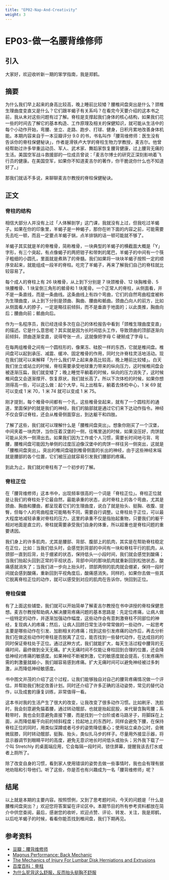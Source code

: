 ```yaml
---
title: "EP02-Nap-And-Creativity"
weight: 3
---
```


# EP03-做一名腰背维修师

## 引入

大家好，欢迎收听新一期的笨学指南，我是郑鹤。

## 摘要

为什么我们早上起来的身高比较高，晚上睡前比较矮？腰椎间盘突出是什么？颈椎生理曲度变直又是什么？它们跟羊蝎子有关系吗？在看完今天要介绍的这本书之前，我从未对这些问题有过了解。脊柱是支撑起我们身体的核心结构，如果我们花一些的时间去了解它的基本构造、工作原理及相关的保健知识，就可能从生活中的每个小动作开始，弯腰、坐立、走路、跑步、打球、健身，日积月累地改善身体机能。本期内容来自于一本豆瓣评分 9.0 的书，书名叫作「腰背维修师：医生没有告诉你的脊柱保健秘诀」，作者是滑铁卢大学的脊柱生物力学教授，麦吉尔。他曾经帮助过许多举重运动员、军人、武术家、舞蹈家恢复腰背健康，过上腰背无痛的生活。美国空军战斗救援部的一位成员曾说：「麦吉尔博士的研究正深刻影响着飞行员的健康。在美国空军，如果你不知道麦吉尔的著作，你干脆说你什么也不知道好了。」

那我们就话不多说，来聊聊麦吉尔教授的脊柱保健秘诀。

## 正文

### 脊柱的结构

相信大部分人并没有上过「人体解剖学」这门课，我就没有上过，但我吃过羊蝎子。如果在你的印象里，羊蝎子是一种蝎子，那你在听下面的内容之前，可能需要先去吃一顿，而且一定要点羊蝎子锅，点羊排锅的话一顿可能就不够了。

羊蝎子其实就是羊的脊椎骨，简称椎骨，一块典型的羊蝎子的横截面大概是「Y」字形，有三个突起，有点像蝎子的两把钳子和带刺的尾巴，羊蝎子的中间有一个筷子粗细的小圆孔，里面就是煮熟了的脊髓。我们如果将一块块羊蝎子按照一定的顺序垒起来，就能组成一段羊的脊柱。吃完了羊蝎子，再来了解我们自己的脊柱就比较容易了。

每个成人的脊柱上有 26 块椎骨，从上到下分别是 7 块颈椎骨、12 块胸椎骨、5 块腰椎骨、1 块呈倒三角形的骶骨和 1 块尾骨。一个正常人的脊柱，从侧面看，并不是一条直线，而是一条曲线。这条曲线上有四个弯曲，它们的自然弯曲程度被称为生理曲度，从上到下分别是颈曲、胸曲、腰曲和骶曲。颈曲凸向人的前方，比如从侧面看人的脖子，一定是略往前倾斜，而不是垂直于地面的；以此类推，胸曲向后；腰曲向前；骶曲向后。

作为一名程序员，我已经连续多次在自己的体检报告中看到「颈椎生理曲度变直」的描述。它是什么意思呢？其实就是因为长时间低头工作，导致颈曲的顶部逐渐向前倾斜，颈曲逐渐变直，说得夸张一点，这就像把字母 C 硬掰成了字母 L。

在每两组椎骨之间有一个圆柱形的，像果冻、硅胶一样的东西，它就是椎间盘。椎间盘可以起到承压、减震、缓冲、固定椎骨的作用，同时允许脊柱灵活地活动。现在我们就可以来解释「为什么我们早上起来身高比较高，晚上睡前比较矮」。白天我们坐立或站立的时候，脊柱需要承受地球重力带来的纵向压力，这时候椎间盘会被逐渐压扁，我们就变矮了；晚上睡觉平躺着的时候，纵向的压力消失了，这时候椎间盘又会逐渐撑开、恢复原状，我们就长高了。所以下次体检的时候，如果你想测得高一些，可以这么做：起个大早，叫上出租车，躺着去体检中心，1 米 69 就可以变成 1 米 70，1 米 74 就可以变成 1 米 75。

刚才提到，每个椎骨中间都有一个孔，这些椎骨垒起来，就有了一个圆柱形的通道，里面保护的就是我们的神经，我们的脑部就是通过它们来下达动作指令。神经不仅会穿过脊柱，还会从椎骨侧面穿出，到达躯干和四肢。

了解了这些，我们就可以理解什么是「腰椎间盘突出」。想象你刚买了一个汉堡，中间夹着一块肉饼，当你压着汉堡的一侧，往嘴里送的时候，如果没压好，肉饼就可能从另外一侧滑出去。如果我们因为工作或个人习惯，需要长时间地弓背、弯腰，腰椎间盘可能因为单侧的过度压迫像汉堡中的肉饼一样往另一侧突出，这就是「腰椎间盘突出」。突出的椎间盘碰到椎骨侧面的长出的神经，由于这些神经末端就是腰部的各个位置，它们被压迫就容易引发我们腰部的疼痛。

到此为止，我们就对脊柱有了一个初步的了解。

### 脊柱正位

在「腰背维修师」这本书中，出现频率很高的一个词是「脊柱正位」。脊柱正位就是让我们的脊柱处于它最自然，最能承重的状态，此时脊柱上的各个弯曲，尤其是颈曲、胸曲和腰曲，都呈现着它们的生理曲度，说白了就是抬头、挺胸、收腹、提臀，但每个人的弯曲程度可能略有不同，需要自行调整。让脊柱处于正位，可以最大程度地减轻承重对脊柱的压力，这里的承重不仅是指抬起重物，只要我们的躯干相对地面是直立的，脊柱就需要承受我们自身的体重，所以超重也是脊柱问题的重要诱因。

我们身上的许多肌肉，尤其是腰部、背部、腹部上的肌肉，其实是在帮助脊柱稳定在正位，比如：当我们低头时，会感觉到背部的中间有一块和脊柱平行的肌肉，从颈部一直到后背，处于绷紧的状态，保持低头一小段时间，我们就会感觉到酸痛；当我们抬起头回到正常的平视状态，背部中间的那块肌肉就重新回到松弛状态，酸痛感就消失了；当我们进一步向上抬头时，颈部两侧的肌肉就会绷紧，保持一段时间就会感到酸痛，重新回到平视角度后，酸痛感消失。同样的，如果你去做一些其它脱离脊柱正位的动作，就可以感受到对应的肌肉在告诉你，快回到正位。

### 脊柱保健

有了上面这些铺垫，我们就可以开始简单了解麦吉尔教授在书中讲授的脊柱保健思想。麦吉尔教授帮助病人解决腰背疼痛问题的基本思路是：先定位疼痛，让病人做一组特定的动作，并逐渐加强动作幅度，这些动作会有意刺激脊柱不同部位的神经，复现病人的疼痛；然后，让病人回顾日常生活中常常做的一些动作，一起思考主要是哪些动作在引发、加剧相关的疼痛；找到这些引发疼痛的动作后，再去分析我们在做这些动作时脊柱是否脱离了正位，能否找到一些替代动作，在达成目的的同时保证脊柱处于正位。通过这种方式，我们就能扩大，每天生活过程中腰背的无痛时间，最终做到全天无痛。扩大无痛时间不仅能让脊柱回到合理的位置，还会降低神经对疼痛的敏感度。如果神经不断被刺激，它的敏感度就会提高，引发疼痛所需的刺激量就越小，我们越容易感到疼痛。扩大无痛时间可以避免神经被过多刺激，从而降低神经敏感度。

书中图文并茂的介绍了这个过程，让我们能够独自对自己的腰背疼痛情况做一个评估，并帮助我们制定改善计划。同时还介绍了许多正确的活动姿势，常见的替代动作，以及成套的康复训练，非常值得一看。

这本书对我的生活产生了很大的改变，让我改变了很多动作习惯。比如刷牙、洗脸时，我会刻意避免猫着腰，通过转动髋部，也就是抬起屁股，来代替含胸弯腰；系鞋带时，我也会刻意避免直接下腰，而是找到一个台阶或者马路牙子，将脚踩在上面，从而降低躯干向前的倾斜程度；捡起地上的东西时，同样会避免下腰，在保持脊柱正位的同时，用类似深蹲或者弓步的姿势降低重心；使用站立桌办公时，会微微屈膝，同时转动髋部，挺胸、抬头，类似扎马步的样子。尽量用外接显示器，将显示器调节到眼睛平时的高度，避免无意识地长时间低头或抬头；另外我下载了一个叫 Stretchly 的桌面端应用，它会每隔一段时间，锁住屏幕，提醒我该去打水或者上厕所了。

除了改变自身的习惯，看到家人使用错误的姿势去做一些事情时，我也会有理有据地劝阻和引导他们。听了这些，你是否也有兴趣成为一名「腰背维修师」呢？

## 结尾

以上就是本期的主要内容。按照惯例，又到了思考题时间，今天的问题是「什么是腰椎间盘突出？」欢迎您将答案留在评论区中。本期节目的所有参考资料都放在简介中供您查阅，最后，感谢您的收听，欢迎点赞、评论、转发、关注，我是郑鹤，以后吃羊蝎子的时候，看看你能否找到椎间盘，我们下期再见。

## 参考资料

* [豆瓣：腰背维修师](https://book.douban.com/subject/27065907/)
* [Magnus Performance: Back Mechanic](http://magnusperformance.com/back-mechanic/)
* [The Mechanics of Injury For Lumbar Disk Herniations and Extrusions](https://www.youtube.com/watch?v=3WAQ0q8iYX0)
* [百度百科：脊柱](https://baike.baidu.com/item/%E8%84%8A%E6%9F%B1/1146229)
* [为什么驼背这么舒服，反而抬头挺胸不舒服](https://baijiahao.baidu.com/s?id=1664574043003129002)
